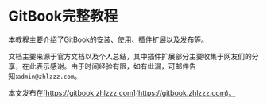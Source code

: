 # GitBook完整教程

本教程主要介绍了GitBook的安装、使用、插件扩展以及发布等。

文档主要来源于官方文档以及个人总结，其中插件扩展部分主要收集于网友们的分享，在此表示感谢。由于时间经验有限，如有纰漏，可邮件告知:`admin@zhlzzz.com`。

本文发布在[https://gitbook.zhlzzz.com](https://gitbook.zhlzzz.com)。